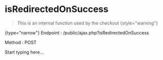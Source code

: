# isRedirectedOnSuccess

<include from="Snippets-CheckoutAPI.md" element-id="snippet-header" />

> This is an internal function used by the checkout
{style="warning"}

{type="narrow"}
Endpoint
: /public/ajax.php?isRedirectedOnSuccess

Method
: POST

Start typing here...